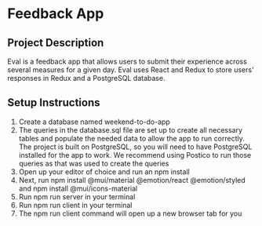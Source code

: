 # Feedback App

## Project Description

Eval is a feedback app that allows users to submit their experience across several measures for a given day. Eval uses React and Redux to store users' responses in Redux and a PostgreSQL database.

## Setup Instructions
1. Create a database named weekend-to-do-app
2. The queries in the database.sql file are set up to create all necessary tables and populate the needed data to allow the app to run correctly. The project is built on PostgreSQL, so you will need to have PostgreSQL installed for the app to work. We recommend using Postico to run those queries as that was used to create the queries
3. Open up your editor of choice and run an npm install
4. Next, run npm install @mui/material @emotion/react @emotion/styled and npm install @mui/icons-material
5. Run npm run server in your terminal
6. Run npm run client in your terminal
7. The npm run client command will open up a new browser tab for you
